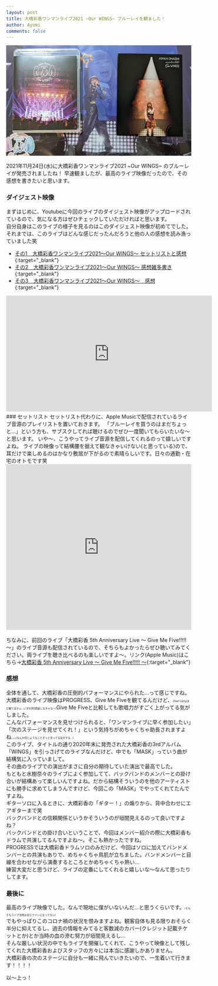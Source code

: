 ```yaml
---
layout: post
title: 大橋彩香ワンマンライブ2021 ~Our WINGS~ ブルーレイを観ました！
author: Ayumi
comments: false
---
```

<!-- トップ画像挿入する場合は以下のタグを使用する -->
<img src="/assets/img/our_wings/PXL_20211123_113108356.jpg" style="width: 100%; height: 300px; object-fit: cover">  

<!-- ブログ本文 -->
2021年11月24日(水)に大橋彩香ワンマンライブ2021 ~Our WINGS~ のブルーレイが発売されましたね！
早速観ましたが、最高のライブ映像だったので、その感想を書きたいと思います。

### ダイジェスト映像
まずはじめに、Youtubeに今回のライブのダイジェスト映像がアップロードされているので、気になる方はぜひチェックしていただければと思います。  
自分自身はこのライブの様子を見るのはこのダイジェスト映像が初めてでした。  
それまでは、このライブはどんな感じだったんだろうと他の人の感想を読み漁っていました笑
- [その1　大橋彩香ワンマンライブ2021～Our WINGS～ セットリストと感想](https://note.com/master_mn/n/nfa6ab20a442a){:target="_blank"}
- [その2　大橋彩香ワンマンライブ2021～Our WINGS～ 感想雑多書き](https://note.com/kencho__/n/n54e26f0de54b){:target="_blank"}
- [その3　大橋彩香ワンマンライブ2021～Our WINGS～　感想](https://note.com/lanster/n/n7bdca58eebbc){:target="_blank"}

<div class="youtube">
<iframe width="560" height="315" src="https://www.youtube.com/embed/t4N8AYRbMIw" title="YouTube video player" frameborder="0" allow="accelerometer; autoplay; clipboard-write; encrypted-media; gyroscope; picture-in-picture" allowfullscreen></iframe>
</div>
### セットリスト
セットリスト代わりに、Apple Musicで配信されているライブ音源のプレイリストを置いておきます。  
「ブルーレイを買うのはまだちょっと...」という方も、サブスクしてれば聴けるのでぜひ一度聞いてもらいたいな〜と思います。  
いや〜、こうやってライブ音源を配信してくれるのって嬉しいですよね。  
ライブの映像って結構腰を据えて観なきゃいけない(と思っている)ので、耳だけで楽しめるのはかなり敷居が下がるので素晴らしいです。日々の通勤・在宅のオトモです笑

<iframe allow="autoplay *; encrypted-media *; fullscreen *" frameborder="0" height="450" style="width:100%;max-width:660px;overflow:hidden;background:transparent;" sandbox="allow-forms allow-popups allow-same-origin allow-scripts allow-storage-access-by-user-activation allow-top-navigation-by-user-activation" src="https://embed.music.apple.com/jp/album/%E5%A4%A7%E6%A9%8B%E5%BD%A9%E9%A6%99%E3%83%AF%E3%83%B3%E3%83%9E%E3%83%B3%E3%83%A9%E3%82%A4%E3%83%962021-our-wings-at-%E5%B9%95%E5%BC%B5%E3%83%A1%E3%83%83%E3%82%BB%E3%82%A4%E3%83%99%E3%83%B3%E3%83%88%E3%83%9B%E3%83%BC%E3%83%AB/1593816555"></iframe>

ちなみに、前回のライブ「大橋彩香 5th Anniversary Live 〜 Give Me Five!!!!! 〜」のライブ音源も配信されているので、そちらもよかったらぜひ聴いてみてください。両ライブを聴き比べるのも楽しいですよ〜。リンク(Apple Music)はこちら→[大橋彩香 5th Anniversary Live 〜 Give Me Five!!!!! 〜](https://music.apple.com/jp/album/%E5%A4%A7%E6%A9%8B%E5%BD%A9%E9%A6%99-5th-anniversary-live-give-me-five-at-pacifico-yokohama/1522824284){:target="_blank"}

### 感想
全体を通して、大橋彩香の圧倒的パフォーマンスにやられた...って感じですね。
大橋彩香のライブ映像はPROGRESS、Give Me Fiveを観てるんだけど、<span style="font-size: 7px">(Start Up!はまだ観てません...いずれBD調達しなきゃな〜)</span>Give Me Fiveと比較しても歌唱力がすごく上がってる気がしました。  
こんなパフォーマンスを見せつけられると、「ワンマンライブに早く参加したい」「次のステージを見せてくれ！」という気持ちがめちゃくちゃ助長されますよね...<span style="font-size: 7px">(なんか同じようなことずっと言ってる気がする...)</span>  
このライブ、タイトルの通り2020年末に発売された大橋彩香の3rdアルバム「WINGS」を引っさげてのライブなんだけど、中でも「MASK」っていう曲が結構気に入っていまして。  
その曲のライブでの演出がまさに自分の期待していた演出で最高でした。  
もともと水樹奈々のライブによく参加してて、バックバンドのメンバーとの掛け合いが結構あって楽しいんですよね。だから結構そういうのを他のアーティストにも勝手に求めてしまうんですけど、今回この「MASK」でやってくれてたんですよね。  
ギターソロに入るときに、大橋彩香の「ギター！」の煽りから、背中合わせにエアギターまで笑    
バックバンドとの信頼関係というかそういうのが垣間見えるのって良いですよね？  
バックバンドとの掛け合いということで、今回はメンバー紹介の際に大橋彩香もドラムで共演してるんですよね〜。そこも熱かったですね。  
PROGRESSでは大橋彩香ドラムソロのみだけど、今回はソロに加えてバンドメンバーとの共演もありで、めちゃくちゃ鳥肌が立ちました。バンドメンバーと目線を合わせながら演奏するところとかめちゃくちゃ熱い...  
練習大変だと思うけど、ライブの定番にしてくれると嬉しいな〜なんて思ったりしてます。

### 最後に
最高のライブ映像でした。なんで現地に僕がいないんだ...と思うくらいです。<span style="font-size: 7px">(そもそもライブ当時はまだファンになってない)</span>  
でもやっぱりこのコロナ禍の状況を恨みますよね。観客自体も見る限りおそらく半分に抑えてるし、過去の情報をみてると客数減のカバー(クレジット記載チケットとか)とか当時の血の滲む努力が垣間見えるし...  
そんな厳しい状況の中でもライブを開催してくれて、こうやって映像として残してくれた大橋彩香およびスタッフの方々には本当に感謝しかありません。  
大橋彩香の次のステージに自分も一緒に飛んでいきたいので、一生着いて行きます！！！！

以〜上っ！
<!-- 本文終了 -->